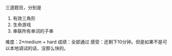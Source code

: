 
三道题目，分别是
1. 有效三角形
2. 生命游戏
3. 串联所有单词的子串

难度：2*medium + hard
成绩：全部通过
感受：还剩下10分钟。但是如果不是可以本地调试的话，没那么快的。